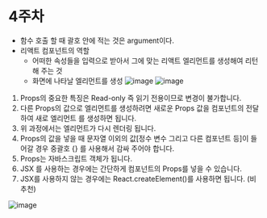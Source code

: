 # 4주차
- 함수 호출 할 때 괄호 안에 적는 것은 argument이다.
- 리액트 컴포넌트의 역할
    - 어떠한 속성들을 입력으로 받아서 그에 맞는 리액트 엘리먼트를 생성해여 리턴해 주는 것
    - 화면에 나타날 엘리먼트를 생성
 ![image](https://github.com/user-attachments/assets/5bd098ac-381c-4273-92e4-599f25714988)
![image](https://github.com/user-attachments/assets/ae7ad2dd-1a22-4098-b678-1b67a45746ed)


  
1. Props의 중요한 특징은 Read-only 즉 읽기 전용이므로 변경이 불가합니다.
2. 다른 Props의 값으로 엘리먼트를 생성하려면 새로운 Props 값을 컴포넌트의 전달하여 새로 엘리먼트
를 생성하면 됩니다.
3. 위 과정에서는 엘리먼트가 다시 렌더링 됩니다.
4. Props의 값을 넣을 때 문자열 이외의 값[정수 변수 그리고 다른 컴포넌트 등]이 들어갈 경우 중괄호 {}
를 사용해서 감싸 주어야 합니다.
5. Props는 자바스크립트 객체가 됩니다.
6. JSX 를 사용하는 경우에는 간단하게 컴포넌트의 Props를 넣을 수 있습니다.
7. JSX를 사용하지 않는 경우에는 React.createElement()를 사용하면 됩니다. (비추천)

![image](https://github.com/user-attachments/assets/3d3a0e71-a471-4d55-8f76-36e22a625c53)

